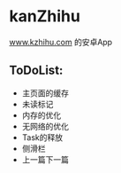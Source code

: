 # kanZhihu
www.kzhihu.com 的安卓App

## ToDoList:
* 主页面的缓存
* 未读标记
* 内存的优化
* 无网络的优化
* Task的释放
* 侧滑栏
* 上一篇下一篇